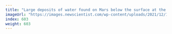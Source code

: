 ```yaml
---
title: "Large deposits of water found on Mars below the surface at the equator"
imageUrl: "https://images.newscientist.com/wp-content/uploads/2021/12/16151022/PRI_215371899.jpg?width=600"
index: 603
weight: 603
---
```

